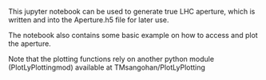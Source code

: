 This jupyter notebook can be used to generate true LHC aperture, which is written and into the Aperture.h5 file for later use.

The notebook also contains some basic example on how to access and plot the aperture. 

Note that the plotting functions rely on another python module (PlotLyPlottingmod) available at
TMsangohan/PlotLyPlotting
